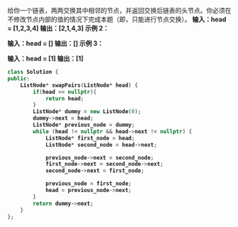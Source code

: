 给你一个链表，两两交换其中相邻的节点，并返回交换后链表的头节点。你必须在不修改节点内部的值的情况下完成本题（即，只能进行节点交换）。<b>
输入：head = [1,2,3,4]
输出：[2,1,4,3]
示例 2：

输入：head = []
输出：[]
示例 3：

输入：head = [1]
输出：[1]

``` cpp
class Solution {
public:
    ListNode* swapPairs(ListNode* head) {
        if(head == nullptr){
            return head;
        }
        ListNode* dummy = new ListNode(0);
        dummy->next = head;
        ListNode* previous_node = dummy;
        while (head != nullptr && head->next != nullptr) {
            ListNode* first_node = head;
            ListNode* second_node = head->next;

            previous_node->next = second_node;
            first_node->next = second_node->next;
            second_node->next = first_node;

            previous_node = first_node;
            head = previous_node->next;
        }
        return dummy->next;
    }
};
```
